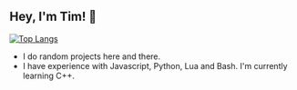 ## Hey, I'm Tim! 👋
[![Top Langs](https://github-readme-stats.vercel.app/api/top-langs/?username=learnedtim)](https://github.com/anuraghazra/github-readme-stats)

* I do random projects here and there.
* I have experience with Javascript, Python, Lua and Bash. I'm currently learning C++.
